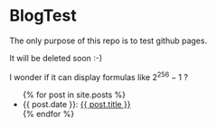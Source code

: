# BlogTest

<script src="{{ base.url | prepend: site.url }}/assets/js/katex.js"></script>

The only purpose of this repo is to test github pages.

It will be deleted soon :-)

I wonder if it can display formulas like $2^{256}-1$ ?


<ul>
  {% for post in site.posts %}
    <li>
      {{ post.date }}: <a href="{{ base.url | prepend: post.url }}">{{ post.title }}</a>
    </li>
  {% endfor %}
</ul>
